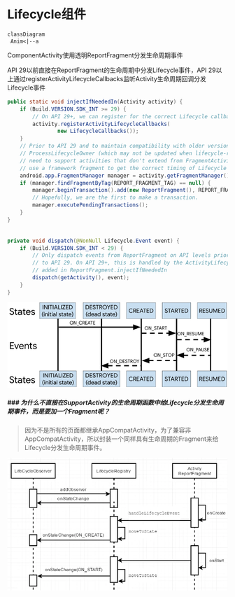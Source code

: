 # Lifecycle组件

```mermaid
classDiagram
 Anim<|--a
```





ComponentActivity使用透明ReportFragment分发生命周期事件

API 29以前直接在ReportFragment的生命周期中分发Lifecycle事件，API 29以上通过registerActivityLifecycleCallbacks监听Activity生命周期回调分发Lifecycle事件

```java
public static void injectIfNeededIn(Activity activity) {
    if (Build.VERSION.SDK_INT >= 29) {
        // On API 29+, we can register for the correct Lifecycle callbacks directly
        activity.registerActivityLifecycleCallbacks(
                new LifecycleCallbacks());
    }
    // Prior to API 29 and to maintain compatibility with older versions of
    // ProcessLifecycleOwner (which may not be updated when lifecycle-runtime is updated and
    // need to support activities that don't extend from FragmentActivity from support lib),
    // use a framework fragment to get the correct timing of Lifecycle events
    android.app.FragmentManager manager = activity.getFragmentManager();
    if (manager.findFragmentByTag(REPORT_FRAGMENT_TAG) == null) {
        manager.beginTransaction().add(new ReportFragment(), REPORT_FRAGMENT_TAG).commit();
        // Hopefully, we are the first to make a transaction.
        manager.executePendingTransactions();
    }
}
```

```java

private void dispatch(@NonNull Lifecycle.Event event) {
    if (Build.VERSION.SDK_INT < 29) {
        // Only dispatch events from ReportFragment on API levels prior
        // to API 29. On API 29+, this is handled by the ActivityLifecycleCallbacks
        // added in ReportFragment.injectIfNeededIn
        dispatch(getActivity(), event);
    }
}
```

![Lifecycle生命周期状态和L事件](./lifecycle-states.png)



##### ### 为什么不直接在SupportActivity的生命周期函数中给Lifecycle分发生命周期事件，而是要加一个Fragment呢？

> 因为不是所有的页面都继承AppCompatActivity，为了兼容非AppCompatActivity，所以封装一个同样具有生命周期的Fragment来给Lifecycle分发生命周期事件。

![Lifecycle生命周期监听流程](./lifecycle-flow.png)

